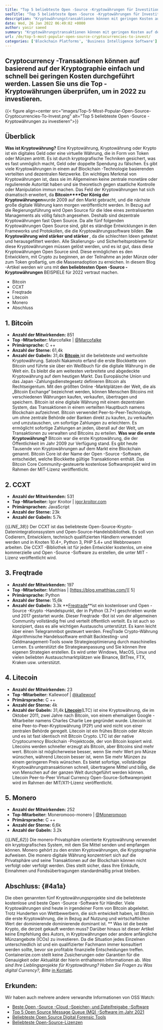 ```yaml
---
title: "Top 5 beliebteste Open -Source -Kryptowährungen für Investitionen 2022" 
seoTitle: "Top 5 beliebteste Open -Source -Kryptowährungen für Investitionen 2022" 
description: "Kryptowährungstransaktionen können mit geringen Kosten auf der Kryptographie einfach und schnell durchgeführt werden. Lassen Sie uns die Top -Kryptowährungen überprüfen, um in 2022 zu investieren." 
date: Wed, 26 Jan 2022 06:49:02 +0000
author: yasir saeed
summary: "Kryptowährungstransaktionen können mit geringen Kosten auf der Kryptographie einfach und schnell durchgeführt werden. Lassen Sie uns die Top -Kryptowährungen überprüfen, um in 2022 zu investieren." 
url: /de/top-5-most-popular-open-source-cryptocurrencies-to-invest/
categories: ['Blockchain Platforms', 'Business Intelligence Software']
---
```


## Cryptocurrency -Transaktionen können auf basierend auf der Kryptographie einfach und schnell bei geringen Kosten durchgeführt werden. Lassen Sie uns die Top -Kryptowährungen überprüfen, um in 2022 zu investieren.

{{< figure align=center src="images/Top-5-Most-Popular-Open-Source-Cryptocurrencies-To-Invest.png" alt="Top 5 beliebteste Open -Source -Kryptowährungen zu investieren">}}


## **Überblick** 
**Was ist Kryptowährung?** Eine Kryptowährung, Kryptowährung oder Krypto ist ein digitales Geld oder eine virtuelle Währung, die in Form von Token oder Münzen antritt. Es ist durch kryptografische Techniken gesichert, was es fast unmöglich macht, Geld oder doppelte Spendung zu fälschen. Es gibt viele Kryptowährungen in einem auf Blockchain -Technologie basierenden verteilten und dezentralen Netzwerke. Ein wichtiges Merkmal von Kryptowährungen ist, dass sie im Allgemeinen keine zentrale monetäre oder regulierende Autorität haben und sie theoretisch gegen staatliche Kontrolle oder Manipulation immun machen.
Das Feld der Kryptowährungen hat sich dramatisch erweitert, da **Bitcoin****Der König der Kryptowährungen**wurde 2009 auf den Markt gebracht, und die nächste große digitale Währung kann morgen veröffentlicht werden. In Bezug auf die Regierungsführung wird Open Source für die Idee eines zentralisierten Managements als völlig falsch angesehen. Deshalb sind dezentrale Kryptowährungen fast Open Source.
Da alle fünf folgenden Kryptowährungen Open Source sind, gibt es ständige Entwicklungen in den Frameworks und Protokollen, die die Kryptowährungssoftware bilden. **Die Kryptowährung wird stärker und stärker** , da die schlechten Ideen getestet und herausgefiltert werden. Alle Skalierungs- und Sicherheitsprobleme für diese Kryptowährungen müssen gelöst werden, und es ist gut, dass diese Kryptowährungen Open Source sind. Diese ermöglichen es den Entwicklern, mit Crypto zu beginnen, an der Teilnahme an jeder Münze oder zum Token großartig, um die Massenadoption zu erreichen.
In diesem Blog -Artikel werden wir uns mit **den beliebtesten Open -Source -Kryptowährungen** BEISPIELE für 2022 vertraut machen.
  * Bitcoin
  * CCXT
  * Freqtrade
  * Litecoin
  * Monero
  * Abschluss

## 1. Bitcoin
* **Anzahl der Mitwirkenden:**  851
* **Top -Mitarbeiter:**  Marcofalke | [@Marcofalke][1]
* **Primärsprache:**  C ++
* **Anzahl der Sterne:**  61,4k
* **Anzahl der Gabeln:**  31,4k
[ **Bitcoin** ][2] ist die beliebteste und wertvollste Kryptowährung. Satoshi Nakamoto erfand die erste Blockkette von Bitcoin und führte sie über ein Weißbuch für die digitale Währung in die Welt ein. Es bleibt die am weitesten verbreitete und abgedeckte Kryptowährung auf dem heutigen Markt. Das Europäische Union und das Japan -Zahlungsdienstegesetz definieren Bitcoin als Rechtseigentum. Mit den größten Online -Marktplätzen der Welt, die als „Bitcoin Exchange“ bezeichnet werden, können Menschen Bitcoins mit verschiedenen Währungen kaufen, verkaufen, übertragen und speichern.
Bitcoin ist eine digitale Währung mit einem dezentralen System, das Transaktionen in einem verteilten Hauptbuch namens Blockchain aufzeichnet. Bitcoin verwendet Peer-to-Peer-Technologie, um ohne zentrale Behörde oder Banken direkt zu kaufen, zu verkaufen und umzutauschen, um sofortige Zahlungen zu erleichtern. Es ermöglicht sofortige Zahlungen an jeden, überall auf der Welt, um Transaktionen zu verwalten und Bitcoins zu erteilen.
**Was war die erste Kryptowährung?** Bitcoin war die erste Kryptowährung, die der Öffentlichkeit im Jahr 2009 zur Verfügung stand. Es gibt heute Tausende von Kryptowährungen auf dem Markt eine Blockchain genannt. Bitcoin Core ist der Name der Open -Source -Software, die entscheidet, welche Blockkette gültige Transaktionen enthält. Das Bitcoin Core Community-gesteuerte kostenlose Softwareprojekt wird im Rahmen der MIT-Lizenz veröffentlicht.

## 2. CCXT
* **Anzahl der Mitwirkenden:**  531
* **Top -Mitarbeiter:**  Igor Kroitor | [igor.kroitor.com][3]
* **Primärsprachen:**  JavaScript
* **Anzahl der Sterne:**  23k
* **Anzahl der Gabeln:**  5.7k

{{_LINE_38_}}
Der CCXT ist das beliebteste Open-Source-Krypto-Datenintegrationssystem und Open-Source-Handelsbibliothek. Es soll von Codierern, Entwicklern, technisch qualifizierten Händlern verwendet werden und in Knoten 10.4+, Python 3, PHP 5.4+ und Webbrowsern arbeiten. Die CCXT -Bibliothek ist für jeden Entwickler kostenlos, um eine kommerzielle und Open -Source -Software zu erstellen, die unter MIT -Lizenz veröffentlicht wird.

## 3. Freqtrade
* **Anzahl der Mitwirkenden:**  197
* **Top -Mitarbeiter:**  Matthias | [https://blog.xmatthias.com/][ 5]
* **Primärsprache:**  Python
* **Anzahl der Sterne:**  15,6k
* **Anzahl der Gabeln:**  3.3k
**[Freqtrade][6]**ist ein kostenloser und Open -Source -Krypto -Handelspunkt, der in Python (3.7+) geschrieben wurde und 2017 gestartet wurde. Dieser Freqtrade -Bot ist von der allgemeinen Community vollständig frei und verteilt öffentlich verteilt. Es ist auch so konzipiert, dass es alle wichtigen Austauschs unterstützt. Es kann leicht über einen Telegrammbot gesteuert werden.
FreqTrade Crypto-Währung Algorithmische Handelssoftware enthält Backtesting- und Geldmanagement-Tools sowie Strategieoptimierung durch maschinelles Lernen. Es unterstützt die Strategieanpassung und Sie können Ihre eigenen Strategien erstellen. Es wird unter Windows, MacOS, Linux und vielen beliebten Austauschmarktplätzen wie Binance, BitTrex, FTX, Kraken usw. unterstützt.

## 4. Litecoin
* **Anzahl der Mitwirkenden:**  23
* **Top -Mitarbeiter:**  Kallewoof | [@kallewoof][7]
* **Primärsprache:**  C ++
* **Anzahl der Sterne:**  4k
* **Anzahl der Gabeln:**  31,4k
**[Litecoin][8]**(LTC) ist eine Kryptowährung, die im Oktober 2011, zwei Jahre nach Bitcoin, von einem ehemaligen Google -Mitarbeiter namens Charles Charlie Lee gegründet wurde. Litecoin ist eine Peer-to-Peer-Kryptowährung (P2P) und wird nicht von einer zentralen Behörde geregelt. Litecoin ist ein frühes Bitcoin oder Altcoin und es ist fast identisch mit Bitcoin Crypto. LTC ist der native Cryptocurrency Blockchain -Projektcode, der von Bitcoin kopiert wird.
Litecoins werden schneller erzeugt als Bitcoin, aber Bitcoins sind mehr wert. Bitcoin ist möglicherweise besser, wenn Sie mehr Wert pro Münze wünschen, während Litecoin besser ist, wenn Sie mehr Münzen zu einem geringeren Preis wünschen. Es bietet sofortige, vollständige Kryptowährungstransaktionen schnell, übertragene Mittel und billig, die von Menschen auf der ganzen Welt durchgeführt werden können. Litecoin Peer-to-Peer Virtual Currency Open-Source-Softwareprojekt wird im Rahmen der MIT/X11-Lizenz veröffentlicht.

## 5. Monero
* **Anzahl der Mitwirkenden:**  252
* **Top-Mitarbeiter:**  Moneromooo-monero | [@Moneromoon][9]
* **Primärsprache:**  C ++
* **Anzahl der Sterne:**  6,6k
* **Anzahl der Gabeln:**  3.2k

{{_LINE_62_}}
Die monero-Privatsphäre orientierte Kryptowährung verwendet ein kryptografisches System, mit dem Sie Mittel senden und empfangen können. Monero gehört zu den ersten Kryptowährungen, die Kryptographie aufweisen. Die monero digitale Währung konzentriert sich auf die Privatsphäre und seine Transaktionen auf der Blockchain können nicht verfolgt oder verfolgt werden. Dies stellt sicher, dass Ihre Einkäufe, Einnahmen und Fondsübertragungen standardmäßig privat bleiben.

## **Abschluss:**  {#4a1a}

Die oben genannten fünf Kryptowährungsprojekte sind die beliebteste kostenlose und beste Open -Source -Software für Händler. Viele Kryptowährungen sind heute in irgendeiner Form von Bitcoin abgeleitet. Trotz Hunderten von Wettbewerbern, die sich entwickelt haben, ist Bitcoin die erste Kryptowährung, die in Bezug auf Nutzung und wirtschaftlichen Wert der dominierende dominierende dominant ist.
** Was ist die beste Krypto, die derzeit gekauft werden muss? Darüber hinaus ist dieser Artikel keine Empfehlung des Autors, in Kryptowährungen oder andere anfängliche Münzangebote (ICOs) zu investieren. Da die Situation jedes Einzelnen unterschiedlich ist und ein qualifizierter Fachmann immer konsultiert werden sollte, bevor sie profitable finanzielle Entscheidungen treffen. Containerize.com stellt keine Zusicherungen oder Garantien für die Genauigkeit oder Aktualität der hierin enthaltenen Informationen ab.
_Was sind Ihre Lieblingsprojekte für Kryptowährung? Haben Sie Fragen zu _Was digital Currency_?, Bitte_ [in Kontakt][11].

## Erkunden:
Wir haben auch mehrere andere verwandte Informationen von OSS Watch:
  * [Beste Open -Source -Cloud -Speicher- und Dateifreigabe -Software][12]
  * [Top 5 Open Source Message Queue (MQ) -Software im Jahr 2021][13]
  * [Beliebteste Open Source Digital Forensic Tools][14]
  * [Beliebteste Open-Source-Lizenzen][15]



[1]: https://twitter.com/spyced?lang=en
[2]: https://github.com/bitcoin/bitcoin
[3]: http://igor.kroitor.com/
[4]: https://github.com/ccxt/ccxt
[5]: https://twitter.com/liggitt?lang=en
[6]: https://github.com/freqtrade/freqtrade
[7]: https://twitter.com/brian_coca?lang=en
[8]: https://github.com/litecoin-project/litecoin
[9]: https://twitter.com/timograham?lang=en
[10]: https://github.com/monero-project/monero
[11]: mailto:yasir.saeed@aspose.com
[12]: https://products.containerize.com/backup-and-sync/
[13]: https://blog.containerize.com/message-queue-software/top-5-open-source-message-queue-software-in-2021/
[14]: https://blog.containerize.com/digital-forensic-tools/top-5-open-source-digital-forensic-tools-in-2021/
[15]: https://blog.containerize.com/licenses-standards/top-5-most-popular-osi-approved-open-source-licenses-of-2021/
